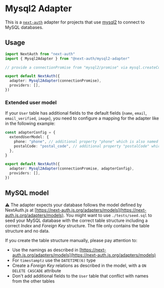 # Mysql2 Adapter

This is a [`next-auth`](https://next-auth.js.org) adapter for projects that use
[mysql2](https://www.npmjs.com/package/mysql2) to connect to MySQL databases.

## Usage

```typescript title="pages/api/auth/[...nextauth].ts"
import NextAuth from "next-auth"
import { Mysql2Adapter } from "@next-auth/mysql2-adapter"

// provide a connectionPromise from "mysql2/promise" via mysql.createConnection or mysql.createPool

export default NextAuth({
  adapter: Mysql2Adapter(connectionPromise),
  providers: [],
})
```

### Extended user model

If your `User` table has additional fields to the default fields (`name`, `email`, `email_verified`, `image`), you
need to configure a mapping for the adapter like in the following example:

```typescript
const adapterConfig = {
  extendUserModel: {
    phone: "phone", // additional property "phone" which is also named "phone" in the User database table
    postalCode: "postal_code", // additional property "postalCode" which is named "postal_code" in the User database table
  },
}

export default NextAuth({
  adapter: Mysql2Adapter(connectionPromise, adapterConfig),
  providers: [],
})
```

## MySQL model

⚠️ The adapter expects your database follows the model defined by NextAuth.js at
[https://next-auth.js.org/adapters/models](https://next-auth.js.org/adapters/models).
You might want to use `./tests/seed.sql` to seed your MySQL database with the correct table structure including
a correct _Index_ and _Foreign Key_ structure. The file only contains the table structure and no data.

If you create the table structure manually, please pay attention to:

- Use the namings as described in [https://next-auth.js.org/adapters/models](https://next-auth.js.org/adapters/models)
- For `timestamptz` use the `DATETIME(6)` type
- Create a _Foreign Key_ relations as described in the model, with a `ON DELETE CASCADE` attribute
- Don't add additional fields to the `User` table that conflict with names from the other tables
